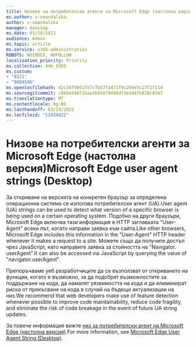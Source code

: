 ```yaml
---
title: Низове на потребителски агенти за Microsoft Edge (настолна версия)
ms.author: v-smandalika
author: v-smandalika
manager: dansimp
ms.date: 03/18/2021
audience: Admin
ms.topic: article
ms.service: o365-administration
ROBOTS: NOINDEX, NOFOLLOW
localization_priority: Priority
ms.collection: Adm_O365
ms.custom:
- "8221"
- "9004596"
ms.openlocfilehash: 42c39f5661f57c7b57fa471f9c204e5c27f2f214
ms.sourcegitcommit: c08bed4071baa3bb5879496df3ed44fb828c8367
ms.translationtype: MT
ms.contentlocale: bg-BG
ms.lasthandoff: 03/19/2021
ms.locfileid: "51034922"
---
```

# <a name="microsoft-edge-user-agent-strings-desktop"></a><span data-ttu-id="5c3b6-102">Низове на потребителски агенти за Microsoft Edge (настолна версия)</span><span class="sxs-lookup"><span data-stu-id="5c3b6-102">Microsoft Edge user agent strings (Desktop)</span></span>

<span data-ttu-id="5c3b6-103">За откриване на версията на конкретен браузър за определена операционна система се използва потребителски агент (UA).</span><span class="sxs-lookup"><span data-stu-id="5c3b6-103">User agent (UA) strings can be used to detect what version of a specific browser is being used on a certain operating system.</span></span> <span data-ttu-id="5c3b6-104">Подобно на други браузъри, Microsoft Edge включва тази информация в HTTP заглавката "User-Agent" всеки път, когато направи заявка към сайта.</span><span class="sxs-lookup"><span data-stu-id="5c3b6-104">Like other browsers, Microsoft Edge includes this information in the "User-Agent" HTTP header whenever it makes a request to a site.</span></span> <span data-ttu-id="5c3b6-105">Можете също да получите достъп чрез JavaScript, като направите заявка за стойността на "Navigator. userAgent".</span><span class="sxs-lookup"><span data-stu-id="5c3b6-105">It can also be accessed via JavaScript by querying the value of "navigator.userAgent".</span></span>

<span data-ttu-id="5c3b6-106">Препоръчваме уеб разработчиците да се възползват от откриването на функции, когато е възможно, за да подобрят възможностите за поддържане на кода, да намалят уязвимостта на кода и да елиминират риска от прекъсване на кода в случай на бъдещи актуализации на низ.</span><span class="sxs-lookup"><span data-stu-id="5c3b6-106">We recommend that web developers make use of feature detection whenever possible to improve code maintainability, reduce code fragility, and eliminate the risk of code breakage in the event of future UA string updates.</span></span>

<span data-ttu-id="5c3b6-107">За повече информация вижте [низ за потребителски агент на Microsoft Edge (настолна версия)](https://docs.microsoft.com/microsoft-edge/web-platform/user-agent-string).</span><span class="sxs-lookup"><span data-stu-id="5c3b6-107">For more information, see [Microsoft Edge User Agent String (Desktop)](https://docs.microsoft.com/microsoft-edge/web-platform/user-agent-string).</span></span>

